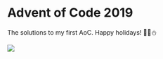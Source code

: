 # Advent of Code 2019
The solutions to my first AoC. Happy holidays! 🎅🎄⛄

![](https://i.imgur.com/QBoLwPS.png)
